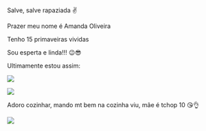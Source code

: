 Salve, salve rapaziada ✌

Prazer meu nome é Amanda Oliveira

Tenho 15 primaveiras vividas 

Sou esperta e linda!!! 😉😎

Ultimamente estou assim:

![](https://th.bing.com/th?id=OIP.jdmpfxqc4Mo5GIyi7aucPAAAAA&w=250&h=250&c=8&rs=1&qlt=90&o=6&pid=3.1&rm=2)

![](https://c.tenor.com/YGN0bKuAHb4AAAAM/mc-poze-puto.gif)




Adoro cozinhar, mando mt bem na cozinha viu, mãe é tchop 10 😘👌

![](https://media1.giphy.com/media/nqtA5obHo3CSelfeKS/giphy.gif)

